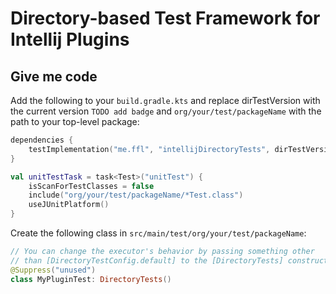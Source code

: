 # Directory-based Test Framework for Intellij Plugins

## Give me code

Add the following to your `build.gradle.kts` and replace dirTestVersion with the current version `TODO add badge` and `org/your/test/packageName` with the path to your top-level package:
```kotlin
dependencies {
    testImplementation("me.ffl", "intellijDirectoryTests", dirTestVersion)
}

val unitTestTask = task<Test>("unitTest") {
    isScanForTestClasses = false
    include("org/your/test/packageName/*Test.class")
    useJUnitPlatform()
}
```

Create the following class in `src/main/test/org/your/test/packageName`:
```kotlin
// You can change the executor's behavior by passing something other
// than [DirectoryTestConfig.default] to the [DirectoryTests] constructor.
@Suppress("unused")
class MyPluginTest: DirectoryTests()
```